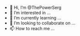 - 👋 Hi, I’m @ThePowerSerg
- 👀 I’m interested in ...
- 🌱 I’m currently learning ...
- 💞️ I’m looking to collaborate on ...
- 📫 How to reach me ...

<!---
ThePowerSerg/ThePowerSerg is a ✨ special ✨ repository because its `README.md` (this file) appears on your GitHub profile.
You can click the Preview link to take a look at your changes.
--->
